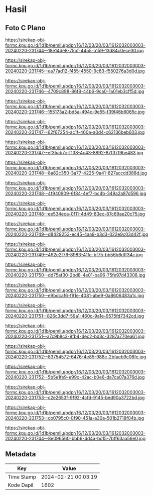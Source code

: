 # Hasil

## Foto C Plano

https://sirekap-obj-formc.kpu.go.id/1d1b/pemilu/pdpr/16/12/03/20/03/1612032003003-20240220-231744--18e14de8-75bf-4455-a159-13d84c0ece30.jpg

https://sirekap-obj-formc.kpu.go.id/1d1b/pemilu/pdpr/16/12/03/20/03/1612032003003-20240220-231745--ea77ad12-f455-4550-9c83-f550276a3d0d.jpg

https://sirekap-obj-formc.kpu.go.id/1d1b/pemilu/pdpr/16/12/03/20/03/1612032003003-20240220-231746--4709c898-86f8-44b6-9ca0-1a01eb3cff5d.jpg

https://sirekap-obj-formc.kpu.go.id/1d1b/pemilu/pdpr/16/12/03/20/03/1612032003003-20240220-231746--155173a2-bd5a-494c-9e55-f39f46b6065c.jpg

https://sirekap-obj-formc.kpu.go.id/1d1b/pemilu/pdpr/16/12/03/20/03/1612032003003-20240220-231747--62f67254-ac1f-460a-a0d4-c62136beb603.jpg

https://sirekap-obj-formc.kpu.go.id/1d1b/pemilu/pdpr/16/12/03/20/03/1612032003003-20240220-231747--ef35ab7c-f138-4c43-8892-87f37f9be483.jpg

https://sirekap-obj-formc.kpu.go.id/1d1b/pemilu/pdpr/16/12/03/20/03/1612032003003-20240220-231748--8a82c350-3a77-4225-9a41-827accdd388d.jpg

https://sirekap-obj-formc.kpu.go.id/1d1b/pemilu/pdpr/16/12/03/20/03/1612032003003-20240220-231748--4f940909-6f84-4ef7-bc4b-349a2a87d596.jpg

https://sirekap-obj-formc.kpu.go.id/1d1b/pemilu/pdpr/16/12/03/20/03/1612032003003-20240220-231748--ee534eca-0f11-4d49-83ec-87c69ae20c75.jpg

https://sirekap-obj-formc.kpu.go.id/1d1b/pemilu/pdpr/16/12/03/20/03/1612032003003-20240220-231749--d8429253-ec45-4aa9-b3d3-022e9c03d42f.jpg

https://sirekap-obj-formc.kpu.go.id/1d1b/pemilu/pdpr/16/12/03/20/03/1612032003003-20240220-231749--492e2f76-8983-41fe-bf75-bb56b6dff34c.jpg

https://sirekap-obj-formc.kpu.go.id/1d1b/pemilu/pdpr/16/12/03/20/03/1612032003003-20240220-231750--dd75af30-2bd8-4e01-ba96-75fe97d43308.jpg

https://sirekap-obj-formc.kpu.go.id/1d1b/pemilu/pdpr/16/12/03/20/03/1612032003003-20240220-231750--e9bdcaf6-f91e-4081-abe9-0a8606483a1c.jpg

https://sirekap-obj-formc.kpu.go.id/1d1b/pemilu/pdpr/16/12/03/20/03/1612032003003-20240220-231751--826c3dd7-59a1-460c-9a1e-9575fd7342cd.jpg

https://sirekap-obj-formc.kpu.go.id/1d1b/pemilu/pdpr/16/12/03/20/03/1612032003003-20240220-231751--a7c9b8c3-9fb4-4ec2-bd3c-3287a770ea61.jpg

https://sirekap-obj-formc.kpu.go.id/1d1b/pemilu/pdpr/16/12/03/20/03/1612032003003-20240220-231752--83754572-6476-4e85-988c-2bfaeb9c06fe.jpg

https://sirekap-obj-formc.kpu.go.id/1d1b/pemilu/pdpr/16/12/03/20/03/1612032003003-20240220-231752--5b5e1fe9-e99c-42ac-b0e6-da7ca07a376d.jpg

https://sirekap-obj-formc.kpu.go.id/1d1b/pemilu/pdpr/16/12/03/20/03/1612032003003-20240220-231753--c2e2653f-9f92-4cfd-9145-bed90a3722bd.jpg

https://sirekap-obj-formc.kpu.go.id/1d1b/pemilu/pdpr/16/12/03/20/03/1612032003003-20240220-231753--cb0795c0-0f90-451a-a30a-501b2718f04b.jpg

https://sirekap-obj-formc.kpu.go.id/1d1b/pemilu/pdpr/16/12/03/20/03/1612032003003-20240220-231744--8e096560-bbb6-4d4a-bc15-7bff63aa56e0.jpg


## Metadata

| Key        | Value               |
| ---------- | ------------------- |
| Time Stamp | 2024-02-21 00:03:19 |
| Kode Dapil | 1602                |



